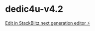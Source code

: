 # dedic4u-v4.2

[Edit in StackBlitz next generation editor ⚡️](https://stackblitz.com/~/github.com/gabriellreiscantor/dedic4u-v4.2)